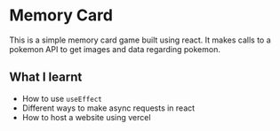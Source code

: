 # Memory Card

This is a simple memory card game built using react.
It makes calls to a pokemon API to get images and data regarding pokemon.

## What I learnt

- How to use `useEffect`
- Different ways to make async requests in react
- How to host a website using vercel
